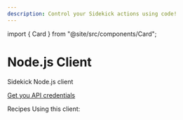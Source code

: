 ```yaml
---
description: Control your Sidekick actions using code!
---
```


import { Card } from "@site/src/components/Card";

# Node.js Client

<div className="w-full cols-1">
<Card title="npm - @runsidekick/sidekick-client" target="https://www.npmjs.com/package/@runsidekick/sidekick-client" isNewWindow={true}>
  <p class="italic"> Sidekick Node.js client </p>

</Card>
</div>

[Get you API credentials ](../installation/get-api-key-and-token "mention")



Recipes Using this client:


<div className="w-full cols-1">

<Card title="Article: Sidekick Recipes #1: Elasticsearch Ingest" target="https://medium.com/runsidekick/sidekick-recipes-1-elasticsearch-ingest-561d0970c030" isNewWindow={true}>

</Card>

<Card title="Article: Sidekick Recipes #2: Send logs to Loki -Add missing logs to your running microservices" target="https://medium.com/runsidekick/sidekick-recipes-2-add-missing-logs-to-your-running-microservices-and-send-them-to-loki-1f5a3449343c" isNewWindow={true}>

</Card>

</div>